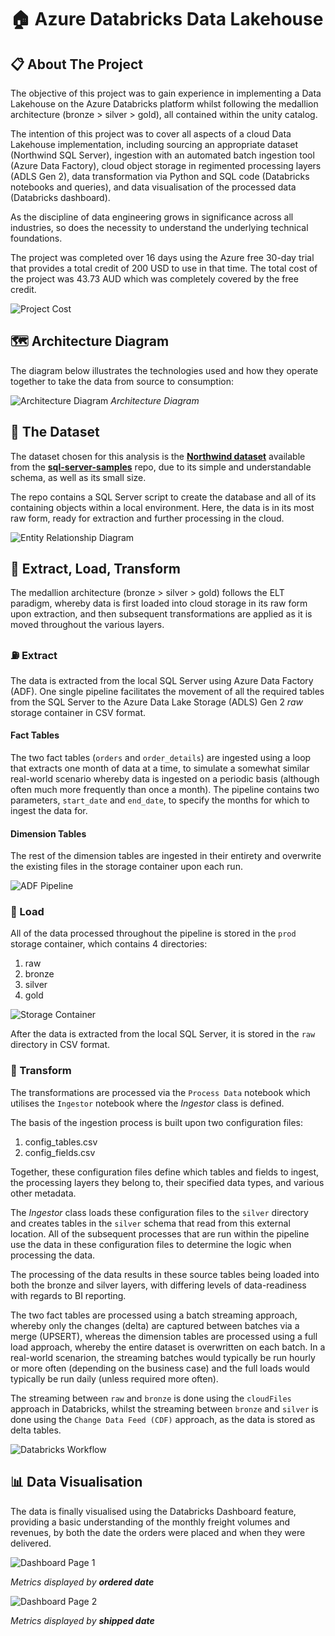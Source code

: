 # 🏠 Azure Databricks Data Lakehouse

## 📋 About The Project

The objective of this project was to gain experience in implementing a Data Lakehouse on the Azure Databricks platform whilst following the medallion architecture (bronze > silver > gold), all contained within the unity catalog.

The intention of this project was to cover all aspects of a cloud Data Lakehouse implementation, including sourcing an appropriate dataset (Northwind SQL Server), ingestion with an automated batch ingestion tool (Azure Data Factory), cloud object storage in regimented processing layers (ADLS Gen 2), data transformation via Python and SQL code (Databricks notebooks and queries), and data visualisation of the processed data (Databricks dashboard).

As the discipline of data engineering grows in significance across all industries, so does the necessity to understand the underlying technical foundations.

The project was completed over 16 days using the Azure free 30-day trial that provides a total credit of 200 USD to use in that time. The total cost of the project was 43.73 AUD which was completely covered by the free credit.

![Project Cost](./images/project_cost.png)

## 🗺 Architecture Diagram

The diagram below illustrates the technologies used and how they operate together to take the data from source to consumption:

![Architecture Diagram](./images/architecture_diagram.png)
_Architecture Diagram_

## 💾 The Dataset

The dataset chosen for this analysis is the **<a href="https://github.com/microsoft/sql-server-samples/tree/master/samples/databases/northwind-pubs" target="_blank">Northwind dataset</a>** available from the **<a href="https://github.com/microsoft/sql-server-samples/tree/master" target="_blank">sql-server-samples</a>** repo, due to its simple and understandable schema, as well as its small size.

The repo contains a SQL Server script to create the database and all of its containing objects within a local environment. Here, the data is in its most raw form, ready for extraction and further processing in the cloud.

![Entity Relationship Diagram](./images/northwind_erd.png)

## 🔨 Extract, Load, Transform

The medallion architecture (bronze > silver > gold) follows the ELT paradigm, whereby data is first loaded into cloud storage in its raw form upon extraction, and then subsequent transformations are applied as it is moved throughout the various layers.

### ⛽ Extract

The data is extracted from the local SQL Server using Azure Data Factory (ADF). One single pipeline facilitates the movement of all the required tables from the SQL Server to the Azure Data Lake Storage (ADLS) Gen 2 _raw_ storage container in CSV format.

#### Fact Tables

The two fact tables (`orders` and `order_details`) are ingested using a loop that extracts one month of data at a time, to simulate a somewhat similar real-world scenario whereby data is ingested on a periodic basis (although often much more frequently than once a month). The pipeline contains two parameters, `start_date` and `end_date`, to specify the months for which to ingest the data for.

#### Dimension Tables

The rest of the dimension tables are ingested in their entirety and overwrite the existing files in the storage container upon each run.

![ADF Pipeline](./images/adf.png)

### 🚚 Load

All of the data processed throughout the pipeline is stored in the `prod` storage container, which contains 4 directories:
1. raw
2. bronze
3. silver
4. gold

![Storage Container](./images/storage_container.png)

After the data is extracted from the local SQL Server, it is stored in the `raw` directory in CSV format.

### 🧪 Transform

The transformations are processed via the `Process Data` notebook which utilises the `Ingestor` notebook where the _Ingestor_ class is defined.

The basis of the ingestion process is built upon two configuration files:
1. config_tables.csv
2. config_fields.csv

Together, these configuration files define which tables and fields to ingest, the processing layers they belong to, their specified data types, and various other metadata.

The _Ingestor_ class loads these configuration files to the `silver` directory and creates tables in the `silver` schema that read from this external location. All of the subsequent processes that are run within the pipeline use the data in these configuration files to determine the logic when processing the data.

The processing of the data results in these source tables being loaded into both the bronze and silver layers, with differing levels of data-readiness with regards to BI reporting.

The two fact tables are processed using a batch streaming approach, whereby only the changes (delta) are captured between batches via a merge (UPSERT), whereas the dimension tables are processed using a full load approach, whereby the entire dataset is overwritten on each batch. In a real-world scenarion, the streaming batches would typically be run hourly or more often (depending on the business case) and the full loads would typically be run daily (unless required more often).

The streaming between `raw` and `bronze` is done using the `cloudFiles` approach in Databricks, whilst the streaming between `bronze` and `silver` is done using the `Change Data Feed (CDF)` approach, as the data is stored as delta tables.

![Databricks Workflow](./images/databricks_workflow.png)

## 📊 Data Visualisation

The data is finally visualised using the Databricks Dashboard feature, providing a basic understanding of the monthly freight volumes and revenues, by both the date the orders were placed and when they were delivered.

![Dashboard Page 1](./images/dashboard_page_1.png)

_Metrics displayed by **ordered date**_

![Dashboard Page 2](./images/dashboard_page_2.png)

_Metrics displayed by **shipped date**_